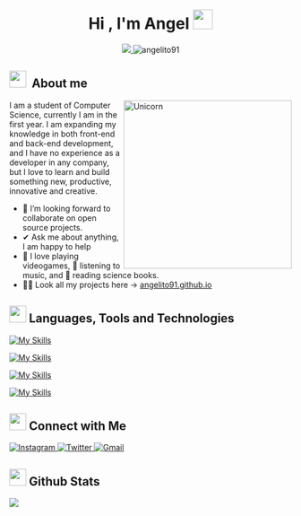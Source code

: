 <h1 align="center"><b>Hi , I'm Angel </b><img src="https://media.giphy.com/media/hvRJCLFzcasrR4ia7z/giphy.gif" width="35"></h1>
<!--  -->

<div align="center">
  <a href="https://committers.top/cuba#Angelito91">
    <img src="https://user-badge.committers.top/cuba/Angelito91.svg" />
  </a>
  <img src="https://komarev.com/ghpvc/?username=angelito91&label=Profile%20views&color=blueviolet&style=flat" alt="angelito91" />
</div>

## <img src="https://media.giphy.com/media/ObNTw8Uzwy6KQ/giphy.gif" width="30px">&nbsp; About me

<img align="right" width=300px alt="Unicorn" src="https://c.tenor.com/GN73MKBawZYAAAAi/busy-cute.gif" />

I am a student of Computer Science, currently I am in the first year. I am expanding my knowledge in both front-end and back-end development, and I have no experience as a developer in any company, but I love to learn and build something new, productive, innovative and creative.
- 👯 I’m looking forward to collaborate on open source projects.
- ✔ Ask me about anything, I am happy to help<br>
- 💜 I love playing videogames, 🎵 listening to music, and 📖 reading science books.
- 👨‍💻 Look all my projects here -> <a href="https://angelito91.github.io">angelito91.github.io</a>

## <img src="https://media2.giphy.com/media/QssGEmpkyEOhBCb7e1/giphy.gif?cid=ecf05e47a0n3gi1bfqntqmob8g9aid1oyj2wr3ds3mg700bl&rid=giphy.gif" width=30px> Languages, Tools and Technologies 

[![My Skills](https://skillicons.dev/icons?i=html,css,tailwind,js,ts,react,svelte,astro,nodejs,express)](https://skillicons.dev)

[![My Skills](https://skillicons.dev/icons?i=py,c,cpp,rust,php)](https://skillicons.dev)

[![My Skills](https://skillicons.dev/icons?i=db,sql,mysql,sqlite,unreal)](https://skillicons.dev)

[![My Skills](https://skillicons.dev/icons?i=git,github,linux,vscode)](https://skillicons.dev)

## <img src="https://media.giphy.com/media/LnQjpWaON8nhr21vNW/giphy.gif" width='30'> <b>Connect with Me</b>

<a href="https://www.instagram.com/angelalberto360" >
  <img src="https://skillicons.dev/icons?i=instagram" alt="Instagram">
</a>
<a href="https://twitter.com/Angelito23756">
    <img src="https://skillicons.dev/icons?i=twitter" alt="Twitter">
</a>
<a href="mailto:portuondoangel@gmail.com">
  <img src="https://skillicons.dev/icons?i=gmail" alt="Gmail">
</a>

## <img src="https://media.giphy.com/media/iY8CRBdQXODJSCERIr/giphy.gif" width="30"> <b>Github Stats</b>

[![](https://github-readme-stats.vercel.app/api?username=Angelito91&show_icons=true&theme=tokyonight&hide_border=true&locale=en)](https://github.com/Angelito91)
